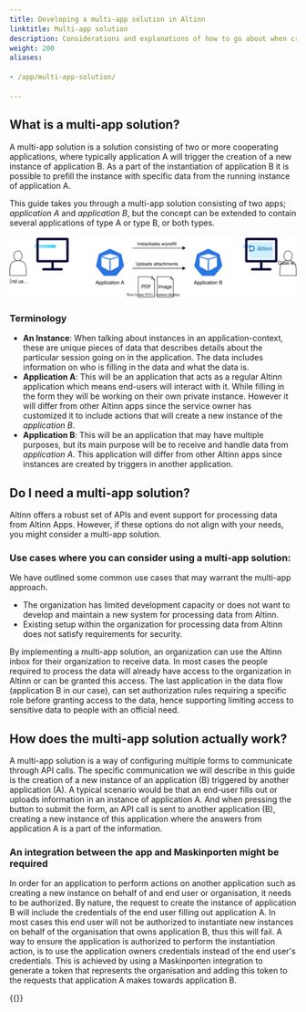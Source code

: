 ```yaml
---
title: Developing a multi-app solution in Altinn
linktitle: Multi-app solution
description: Considerations and explanations of how to go about when creating a multi-app solution
weight: 200
aliases:

- /app/multi-app-solution/

---
```


## What is a multi-app solution?

A multi-app solution is a solution consisting of two or more
cooperating applications, where typically application A will trigger
the creation of a new
instance of application B. As a part of the
instantiation of application B it is possible to
prefill the instance with specific data from the running
instance of application A.

This guide takes you through a multi-app solution consisting of two
apps; _application A_ and _application B_,
but the concept can be extended to contain several applications of
type A or type B, or both types.

![Example architecture of a multi app solution](multi-app-architecture.drawio.svg)

### Terminology

- **An Instance**: When talking about instances in an
  application-context, these are unique pieces of data that describes
  details about the particular session going on in the application.
  The data includes information on who is filling in
  the data and what the data is.
- **Application A**: This will be an application that acts as a regular
  Altinn application which means
  end-users will interact with it. While filling in the form they will
  be working on their own private instance. However
  it will differ from other Altinn apps since the service owner
  has customized it to include actions that
  will create a new instance of the _application B_.
- **Application B**: This will be an application that may have multiple
  purposes, but its main purpose will
  be to receive and handle data from _application A_.
This application will differ from
  other Altinn apps since instances are created by
  triggers in another application.

## Do I need a multi-app solution?

Altinn offers a robust set of APIs and event support for processing data from Altinn Apps. However, if these options do
not align with your needs, you might consider a multi-app solution.

### Use cases where you can consider using a multi-app solution:

We have outlined some common use cases that may warrant the multi-app approach.
- The organization has limited development capacity or does not want
  to develop and maintain a new system for processing data from
  Altinn.
- Existing setup within the organization for processing data from
  Altinn does not satisfy requirements for security.

By implementing a multi-app solution, an organization can use the Altinn inbox for their organization to receive data. In
most cases the people required to process the data will already have access to the organization in Altinn or can be
granted this access. The last application in the data flow (application B in our case), can set authorization rules
requiring a specific role before granting access to the data, hence supporting limiting access to sensitive data to
people with an official need.

## How does the multi-app solution actually work?

A multi-app solution is a way of configuring multiple forms to communicate through API calls. The specific communication
we will describe in this guide is the creation of a new instance of an application (B) triggered by another application
(A). A typical scenario would be that an end-user fills out or uploads information in an instance of application A. And when pressing
the button to submit the form, an API call is sent to another application (B), creating a new instance of this application where
the answers from application A is a part of the information.

### An integration between the app and Maskinporten might be required

In order for an application to perform actions on another application such as creating a new instance on behalf of 
and end user or organisation, it needs to be authorized.
By nature, the request to create the instance of application B will include the credentials of the end user 
filling out application A. 
In most cases this end user will not be authorized to instantiate new instances on behalf of the 
organisation that owns application B, thus this will fail.
A way to ensure the application is authorized to perform the instantiation action, is to use the 
application owners credentials instead of the end user's credentials. 
This is achieved by using a Maskinporten integration to generate a token that represents the organisation 
and adding this token to the requests that application A makes towards application B. 


{{<children description="true" />}}